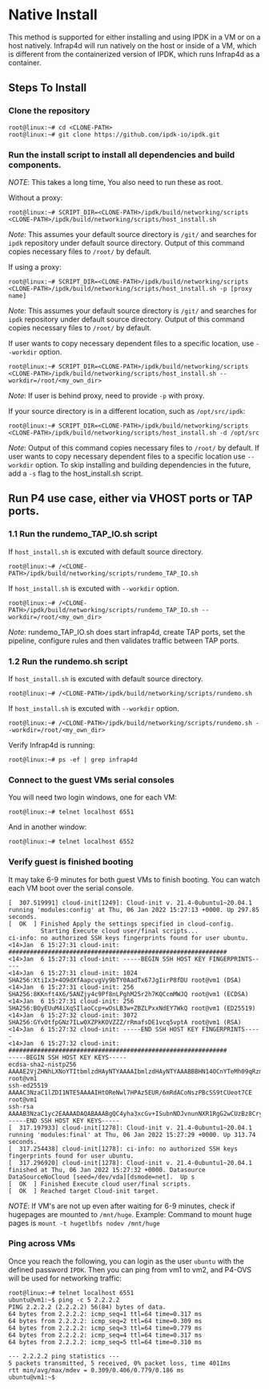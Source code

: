 # Native Install

This method is supported for either installing and using IPDK in a VM or on a
host natively. Infrap4d will run natively on the host or inside of a VM, which
is different from the containerized version of IPDK, which runs Infrap4d as a
container.

## Steps To Install

### Clone the repository

```
root@linux:~# cd <CLONE-PATH>
root@linux:~# git clone https://github.com/ipdk-io/ipdk.git
```

### Run the install script to install all dependencies and build components.

*NOTE*: This takes a long time, You also need to run these as root.

Without a proxy:

```
root@linux:~# SCRIPT_DIR=<CLONE-PATH>/ipdk/build/networking/scripts <CLONE-PATH>/ipdk/build/networking/scripts/host_install.sh
```
*Note*: This assumes your default source directory is `/git/` and searches for `ipdk`
repository under default source directory. Output of this command copies
necessary files to `/root/` by default.

If using a proxy:

```
root@linux:~# SCRIPT_DIR=<CLONE-PATH>/ipdk/build/networking/scripts <CLONE-PATH>/ipdk/build/networking/scripts/host_install.sh -p [proxy name]
```
*Note*: This assumes your default source directory is `/git/` and searches for `ipdk`
repository under default source directory. Output of this command copies
necessary files to `/root/` by default.

If user wants to copy necessary dependent files to a specific location, use `--workdir` option.

```
root@linux:~# SCRIPT_DIR=<CLONE-PATH>/ipdk/build/networking/scripts <CLONE-PATH>/ipdk/build/networking/scripts/host_install.sh --workdir=/root/<my_own_dir>
```
*Note*: If user is behind proxy, need to provide `-p` with proxy.


If your source directory is in a different location, such as `/opt/src/ipdk`:

```
root@linux:~# SCRIPT_DIR=<CLONE-PATH>/ipdk/build/networking/scripts <CLONE-PATH>/ipdk/build/networking/scripts/host_install.sh -d /opt/src
```
*Note*: Output of this command copies necessary files to `/root/` by default.
If user wants to copy necessary dependent files to a specific location use `--workdir` option.
To skip installing and building dependencies in the future, add a `-s`
flag to the host_install.sh script.



## Run P4 use case, either via VHOST ports or TAP ports.

### 1.1 Run the rundemo_TAP_IO.sh script

If `host_install.sh` is excuted with default source directory.
```
root@linux:~# /<CLONE-PATH>/ipdk/build/networking/scripts/rundemo_TAP_IO.sh
```

If `host_install.sh` is excuted with `--workdir` option.
```
root@linux:~# /<CLONE-PATH>/ipdk/build/networking/scripts/rundemo_TAP_IO.sh --workdir=/root/<my_own_dir>
```

*Note*: rundemo_TAP_IO.sh does start infrap4d, create TAP ports, set the
pipeline, configure rules and then validates traffic between TAP ports.


### 1.2 Run the rundemo.sh script

If `host_install.sh` is excuted with default source directory.
```
root@linux:~# /<CLONE-PATH>/ipdk/build/networking/scripts/rundemo.sh
```

If `host_install.sh` is excuted with `--workdir` option.
```
root@linux:~# /<CLONE-PATH>/ipdk/build/networking/scripts/rundemo.sh --workdir=/root/<my_own_dir>
```

Verify Infrap4d is running:

```
root@linux:~# ps -ef | grep infrap4d
```

### Connect to the guest VMs serial consoles

You will need two login windows, one for each VM:

```
root@linux:~# telnet localhost 6551
```

And in another window:

```
root@linux:~# telnet localhost 6552
```

### Verify guest is finished booting

It may take 6-9 minutes for both guest VMs to finish booting. You can
watch each VM boot over the serial console.

```
[  307.519991] cloud-init[1249]: Cloud-init v. 21.4-0ubuntu1~20.04.1 running 'modules:config' at Thu, 06 Jan 2022 15:27:13 +0000. Up 297.85 seconds.
[  OK  ] Finished Apply the settings specified in cloud-config.
         Starting Execute cloud user/final scripts...
ci-info: no authorized SSH keys fingerprints found for user ubuntu.
<14>Jan  6 15:27:31 cloud-init: #############################################################
<14>Jan  6 15:27:31 cloud-init: -----BEGIN SSH HOST KEY FINGERPRINTS-----
<14>Jan  6 15:27:31 cloud-init: 1024 SHA256:XtiIx3+4O9dXfAapcvgVy9bTY0AadTx67JgIirP8fDU root@vm1 (DSA)
<14>Jan  6 15:27:31 cloud-init: 256 SHA256:8KKnft4X6/5ANZjy4c9Pf8nLPghM25r2h7KQCcmMWJQ root@vm1 (ECDSA)
<14>Jan  6 15:27:31 cloud-init: 256 SHA256:BOyEUuM4iXqSIlaoCcp+wOsLB3w+ZBZLPxxNdEY7WkQ root@vm1 (ED25519)
<14>Jan  6 15:27:32 cloud-init: 3072 SHA256:GYvOtfpGNz7ILw0XZPkKOVZZZ/rRmafsDE1vcq5vptA root@vm1 (RSA)
<14>Jan  6 15:27:32 cloud-init: -----END SSH HOST KEY FINGERPRINTS-----
<14>Jan  6 15:27:32 cloud-init: #############################################################
-----BEGIN SSH HOST KEY KEYS-----
ecdsa-sha2-nistp256 AAAAE2VjZHNhLXNoYTItbmlzdHAyNTYAAAAIbmlzdHAyNTYAAABBBHN14OCnYTeMh09qRzmWhtXsCgMOQu5S4WLksyBkQsNFil50MPdN8EoE0hh4dw70UzctiMXmQW/vStGeeyLv7OA= root@vm1
ssh-ed25519 AAAAC3NzaC1lZDI1NTE5AAAAIHtOReNwl7HPAz5EUR/6mRdACoNszPBcSS9tCUeot7CE root@vm1
ssh-rsa AAAAB3NzaC1yc2EAAAADAQABAAABgQC4yha3xcGv+ISubnNDJvnunNXR1RgG2wCUzBz8Cry7DABZ3ykBsAl86y7tmbKa8/OcOl/rwMEQw9UzNU4zFxbB+m8V7hyEcIqdIMrkjwWg2rLZP9LIN+ia7xIm0SjRjH7D4TuGdGp31
-----END SSH HOST KEY KEYS-----
[  317.197933] cloud-init[1278]: Cloud-init v. 21.4-0ubuntu1~20.04.1 running 'modules:final' at Thu, 06 Jan 2022 15:27:29 +0000. Up 313.74 seconds.
[  317.254438] cloud-init[1278]: ci-info: no authorized SSH keys fingerprints found for user ubuntu.
[  317.296920] cloud-init[1278]: Cloud-init v. 21.4-0ubuntu1~20.04.1 finished at Thu, 06 Jan 2022 15:27:32 +0000. Datasource DataSourceNoCloud [seed=/dev/vda][dsmode=net].  Up s
[  OK  ] Finished Execute cloud user/final scripts.
[  OK  ] Reached target Cloud-init target.
```

*NOTE*: If VM's are not up even after waiting for 6-9 minutes, check if
hugepages are mounted to `/mnt/huge`.
  Example: Command to mount huge pages is `mount -t hugetlbfs nodev /mnt/huge`

### Ping across VMs

Once you reach the following, you can login as the user `ubuntu` with the
defined password `IPDK`. Then you can ping from vm1 to vm2, and P4-OVS will
be used for networking traffic:

```
root@linux:~# telnet localhost 6551
ubuntu@vm1:~$ ping -c 5 2.2.2.2
PING 2.2.2.2 (2.2.2.2) 56(84) bytes of data.
64 bytes from 2.2.2.2: icmp_seq=1 ttl=64 time=0.317 ms
64 bytes from 2.2.2.2: icmp_seq=2 ttl=64 time=0.309 ms
64 bytes from 2.2.2.2: icmp_seq=3 ttl=64 time=0.779 ms
64 bytes from 2.2.2.2: icmp_seq=4 ttl=64 time=0.317 ms
64 bytes from 2.2.2.2: icmp_seq=5 ttl=64 time=0.310 ms

--- 2.2.2.2 ping statistics ---
5 packets transmitted, 5 received, 0% packet loss, time 4011ms
rtt min/avg/max/mdev = 0.309/0.406/0.779/0.186 ms
ubuntu@vm1:~$
```
